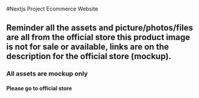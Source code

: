 #Nextjs Project Ecommerce Website

## Reminder all the assets and picture/photos/files are all from the official store this product image is not for sale or available, links are on the description for the official store (mockup).

### All assets are mockup only





#### Please go to official store



